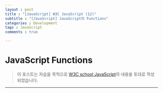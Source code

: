 ```yaml
---
layout : post
title : "[JavaScript] W3C JavaScript (12)"
subtitle : "[JavaScript] JavaScript의 Functions"
categories : Development
tags : JavaScript
comments : true

---
```


# JavaScript Functions

> 이 포스트는 자습을 목적으로 [W3C school JavaScript](https://www.w3schools.com/js/default.asp)의 내용을 토대로 작성되었습니다.

_ _ _

